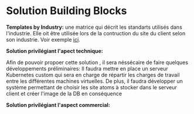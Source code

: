 # Solution Building Blocks

**Templates by Industry:** une matrice qui décrit les standarts utilisés dans l'industrie. Elle oit être utilisée lors de la contruction du site du client selon son industrie. Voir exemple [ici](../../../Images/33_Building_Block_Templates_By_Industry.png).


**Solution privilégiant l'apect technique:**

Afin de pouvoir propoer cette solution , il sera néssécaire de faire quelques développements préliminaires:
Il faudra mettre en place un serveur Kubernetes custom qui sera en charge de répartir les charges de travail entre les différentes machines virtuelles.
De plus, il faudra développer un système permettant de choisir les site atoms à stocker dans le serveur client et créer l'image de la DB en conséquence

**Solution privilégiant l'aspect commercial:**
